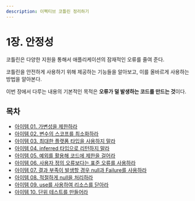 ```yaml
---
description: 이펙티브 코틀린 정리하기
---
```


# 1장. 안정성

코틀린은 다양한 지원을 통해서 애플리케이션의 잠재적인 오류를 줄여 준다.

코틀린을 안전하게 사용하기 위해 제공하는 기능들을 알아보고, 이를 올바르게 사용하는 방법을 알아본다.

이번 장에서 다루는 내용의 기본적인 목적은 **오류가 덜 발생하는 코드를 만드는 것**이다.

## 목차

- [아이템 01. 가변성을 제한하라](./item01.md)
- [아이템 02. 변수의 스코프를 최소화하라](./item02.md)
- [아이템 03. 최대한 플랫폼 타입을 사용하지 말라](./item03.md)
- [아이템 04. inferred 타입으로 리턴하지 말라](./item04.md)
- [아이템 05. 예외를 활용해 코드에 제한을 걸어라](./item05.md)
- [아이템 06. 사용자 정의 오류보다는 표준 오류를 사용하라](./item06.md)
- [아이템 07. 결과 부족이 발생할 경우 null과 Failure를 사용하라](./item07.md)
- [아이템 08. 적절하게 null을 처리하라](./item08.md)
- [아이템 09. use를 사용하여 리소스를 닫아라](./item09.md)
- [아이템 10. 단위 테스트를 만들어라](./item10.md)